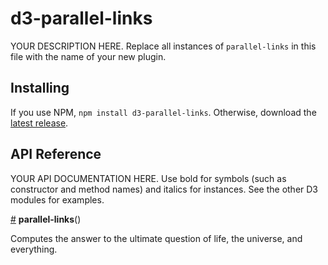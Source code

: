 # d3-parallel-links

YOUR DESCRIPTION HERE. Replace all instances of `parallel-links` in this file with the name of your new plugin.

## Installing

If you use NPM, `npm install d3-parallel-links`. Otherwise, download the [latest release](https://github.com/d3/d3-parallel-links/releases/latest).

## API Reference

YOUR API DOCUMENTATION HERE. Use bold for symbols (such as constructor and method names) and italics for instances. See the other D3 modules for examples.

<a href="#parallel-links" name="parallel-links">#</a> <b>parallel-links</b>()

Computes the answer to the ultimate question of life, the universe, and everything.
